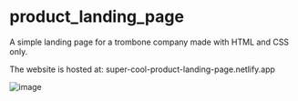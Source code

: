# product_landing_page
A simple landing page for a trombone company made with HTML and CSS only.

The website is hosted at: super-cool-product-landing-page.netlify.app

![image](https://user-images.githubusercontent.com/69646100/155447625-4db45595-0a63-4b6f-a563-12798a080b21.png)
